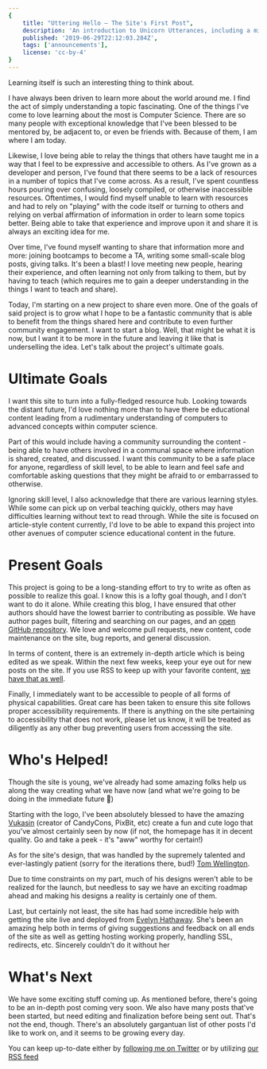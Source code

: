 ```yaml
---
{
    title: "Uttering Hello — The Site's First Post",
    description: 'An introduction to Unicorn Utterances, including a mission statement and general roadmap',
    published: '2019-06-29T22:12:03.284Z',
    tags: ['announcements'],
    license: 'cc-by-4'
}
---
```


Learning itself is such an interesting thing to think about. 

I have always been driven to learn more about the world around me. I find the act of simply understanding a topic fascinating. One of the things I've come to love learning about the most is Computer Science. There are so many people with exceptional knowledge that I've been blessed to be mentored by, be adjacent to, or even be friends with. Because of them, I am where I am today.

Likewise, I love being able to relay the things that others have taught me in a way that I feel to be expressive and accessible to others. As I've grown as a developer and person, I've found that there seems to be a lack of resources in a number of topics that I've come across. As a result, I've spent countless hours pouring over confusing, loosely compiled, or otherwise inaccessible resources. Oftentimes, I would find myself unable to learn with resources and had to rely on "playing" with the code itself or turning to others and relying on verbal affirmation of information in order to learn some topics better. Being able to take that experience and improve upon it and share it is always an exciting idea for me. 

Over time, I've found myself wanting to share that information more and more: joining bootcamps to become a TA, writing some small-scale blog posts, giving talks. It's been a blast! I love meeting new people, hearing their experience, and often learning not only from talking to them, but by having to teach (which requires me to gain a deeper understanding in the things I want to teach and share). 

Today, I'm starting on a new project to share even more. One of the goals of said project is to grow what I hope to be a fantastic community that is able to benefit from the things shared here and contribute to even further community engagement. I want to start a blog. Well, that might be what it is now, but I want it to be more in the future and leaving it like that is underselling the idea. Let's talk about the project's ultimate goals.

# Ultimate Goals

I want this site to turn into a fully-fledged resource hub. Looking towards the distant future, I'd love nothing more than to have there be educational content leading from a rudimentary understanding of computers to advanced concepts within computer science.

Part of this would include having a community surrounding the content - being able to have others involved in a communal space where information is shared, created, and discussed. I want this community to be a safe place for anyone, regardless of skill level, to be able to learn and feel safe and comfortable asking questions that they might be afraid to or embarrassed to otherwise.

Ignoring skill level, I also acknowledge that there are various learning styles. While some can pick up on verbal teaching quickly, others may have difficulties learning without text to read through. While the site is focused on article-style content currently, I'd love to be able to expand this project into other avenues of computer science educational content in the future.

# Present Goals

This project is going to be a long-standing effort to try to write as often as possible to realize this goal. I know this is a lofty goal though, and I don't want to do it alone. While creating this blog, I have ensured that other authors should have the lowest barrier to contributing as possible. We have author pages built, filtering and searching on our pages, and an [open GitHub repository](https://github.com/unicorn-utterances/unicorn-utterances). We love and welcome pull requests, new content, code maintenance on the site, bug reports, and general discussion.

In terms of content, there is an extremely in-depth article which is being edited as we speak. Within the next few weeks, keep your eye out for new posts on the site. If you use RSS to keep up with your favorite content, [we have that as well](/rss.xml).

Finally, I immediately want to be accessible to people of all forms of physical capabilities. Great care has been taken to ensure this site follows proper accessibility requirements. If there is anything on the site pertaining to accessibility that does not work, please let us know, it will be treated as diligently as any other bug preventing users from accessing the site.

# Who's Helped!

Though the site is young, we've already had some amazing folks help us along the way creating what we have now (and what we're going to be doing in the immediate future 🤫)

Starting with the logo, I've been absolutely blessed to have the amazing [Vukasin](https://twitter.com/vukash_in) (creator of CandyCons, PixBit, etc) create a fun and cute logo that you've almost certainly seen by now (if not, the homepage has it in decent quality. Go and take a peek - it's "aww" worthy for certain!)

As for the site's design, that was handled by the supremely talented and ever-lastingly patient (sorry for the iterations there, bud!) [Tom Wellington](https://twitter.com/tommy_emo_).

Due to time constraints on my part, much of his designs weren't able to be realized for the launch, but needless to say we have an exciting roadmap ahead and making his designs a reality is certainly one of them.

Last, but certainly not least, the site has had some incredible help with getting the site live and deployed from [Evelyn Hathaway](https://twitter.com/evelynhathaway_). She's been an amazing help both in terms of giving suggestions and feedback on all ends of the site as well as getting hosting working properly, handling SSL, redirects, etc. Sincerely couldn't do it without her

# What's Next

We have some exciting stuff coming up. As mentioned before, there's going to be an in-depth post coming very soon. We also have many posts that've been started, but need editing and finalization before being sent out. That's not the end, though. There's an absolutely gargantuan list of other posts I'd like to work on, and it seems to be growing every day.

You can keep up-to-date either by [following me on Twitter](https://twitter.com/crutchcorn) or by utilizing [our RSS feed](/rss.xml)

